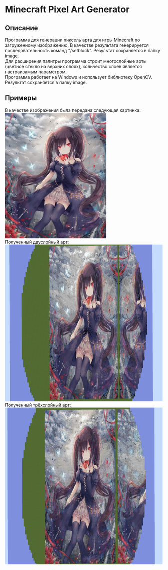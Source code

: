 # Minecraft Pixel Art Generator
## Описание
Программа для генерации пиксель арта для игры Minecraft по загруженному изображению. В качестве результата генерируется последовательность команд "/setblock". Результат сохраняется в папку image.  
Для расширения палитры программа строит многослойные арты (цветное стекло на верхних слоях), количество слоёв является настраивамым параметром.  
Программа работает на Windows и использует библиотеку OpenCV. Результат сохраняется в папку image.  
## Примеры
В качестве изображения была передана следующая картинка:  
<img src="./assets/original.jpg" alt="original" height="400"/>  
Полученный двуслойный арт:
<img src="./assets/2layers.png" alt="2 layers" height="500"/>  
Полученный трёхслойный арт:
<img src="./assets/3layers.png" alt="3 layers" height="500"/>  
